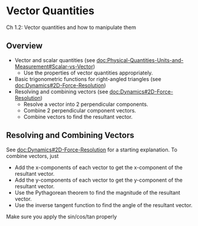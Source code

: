 # Vector Quantities

Ch 1.2: Vector quantities and how to manipulate them

## Overview
- Vector and scalar quantities (see <doc:Physical-Quantities-Units-and-Measurement#Scalar-vs-Vector>)
    - Use the properties of vector quantities appropriately.
- Basic trigonometric functions for right-angled triangles (see <doc:Dynamics#2D-Force-Resolution>)
- Resolving and combining vectors (see <doc:Dynamics#2D-Force-Resolution>)
    - Resolve a vector into 2 perpendicular components.
    - Combine 2 perpendicular component vectors.
    - Combine vectors to find the resultant vector.

## Resolving and Combining Vectors

See <doc:Dynamics#2D-Force-Resolution> for a starting explanation. To combine vectors, just
- Add the x-components of each vector to get the x-component of the resultant vector.
- Add the y-components of each vector to get the y-component of the resultant vector.
- Use the Pythagorean theorem to find the magnitude of the resultant vector.
- Use the inverse tangent function to find the angle of the resultant vector.

Make sure you apply the sin/cos/tan properly